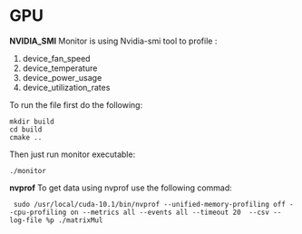 # GPU
**NVIDIA_SMI**
Monitor is using Nvidia-smi tool to profile :
1. device_fan_speed
2. device_temperature
3. device_power_usage
4. device_utilization_rates

To run the file first do the following:

```
mkdir build
cd build
cmake ..
```

Then just run monitor executable:
```
./monitor 
```

**nvprof** 
To get data using nvprof use the following commad:
```
 sudo /usr/local/cuda-10.1/bin/nvprof --unified-memory-profiling off --cpu-profiling on --metrics all --events all --timeout 20  --csv --log-file %p ./matrixMul
```
